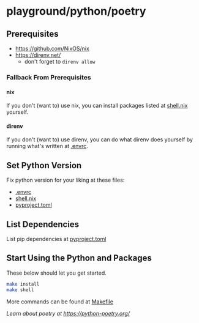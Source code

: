 # playground/python/poetry

## Prerequisites

- https://github.com/NixOS/nix
- https://direnv.net/
  - don't forget to `direnv allow`

### Fallback From Prerequisites

#### nix
If you don't (want to) use nix, you can install packages listed at [shell.nix](./shell.nix) yourself.

#### direnv
If you don't (want to) use direnv, you can do what direnv does yourself by running what's written at [.envrc](./.envrc).

## Set Python Version

Fix python version for your liking at these files:
- [.envrc](./.envrc)
- [shell.nix](./shell.nix)
- [pyproject.toml](./pyproject.toml)

## List Dependencies
List pip dependencies at [pyproject.toml](./pyproject.toml)

## Start Using the Python and Packages
These below should let you get started.
```bash
make install
make shell
```

More commands can be found at [Makefile](./Makefile)

_Learn about poetry at https://python-poetry.org/_
